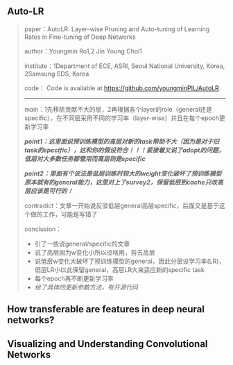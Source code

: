 ## Auto-LR

> paper：AutoLR: Layer-wise Pruning and Auto-tuning of Learning Rates in Fine-tuning of Deep Networks
>
> author：Youngmin Ro1,2 Jin Young Choi1
>
> institute：1Department of ECE, ASRI, Seoul National University, Korea, 2Samsung SDS, Korea
>
> code： Code is available at https://github.com/youngminPIL/AutoLR.
>
> ---
>
> main：1先移除贡献不大的层，2再根据各个layer的role（general还是specific），在不同层采用不同的学习率（layer-wise）并且在每个epoch更新学习率
>
> ***point1：这里面说预训练模型的高层对新的task帮助不大（因为是对于旧task的specific），这和你的假设符合！！！紧接着又说了adopt的问题，低层对大多数任务都管用而高层则是specific***
>
> ***point2：里面有个说法是低层训练时较大的weight变化破坏了预训练模型原本就有的general能力，这里对上了survey2，保留低层到cache只改高层应该是可行的！***
>
> contradict：文章一开始说反驳低层general高层specific，后面又是基于这个做的工作，可能是写错了
>
> conclusion：
>
> 	* 引了一些说general/specific的文章
> 	* 说了高层因为w变化小所以没啥用，剪去高层
> 	* 说低层w变化大破坏了预训练模型的general，因此分层设学习率(LR)，低层LR小以此保留general，高层LR大来适应新的specific task
> 	* 每个epoch再不断更新学习率
> 	* *给了具体的更新参数方法，有开源代码*



## How transferable are features in deep neural networks?





## Visualizing and Understanding Convolutional Networks
